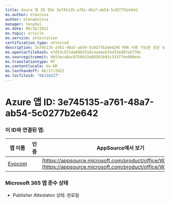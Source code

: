 ```yaml
---
title: Azure 앱 ID 정보 3e745135-a761-48a7-ab54-5c0277b2e642
ms.author: elmalova
author: elenamalova
manager: tonybal
ms.date: 06/16/2022
ms.topic: article
ms.service: attestation
certification_type: attested
description: 3e745135-a761-48a7-ab54-5c0277b2e642에 대해 사용 가능한 모든 보안 및 규정 준수 정보입니다.
ms.openlocfilehash: e7d53cb714a698331dceaebeb7ed33ed8fa5770c
ms.sourcegitcommit: bb53eca8ac8750b33a86501b91c332f74e998edc
ms.translationtype: MT
ms.contentlocale: ko-KR
ms.lasthandoff: 06/17/2022
ms.locfileid: "66134227"
---
```

# <a name="azure-app-id-3e745135-a761-48a7-ab54-5c0277b2e642"></a>Azure 앱 ID: 3e745135-a761-48a7-ab54-5c0277b2e642


### <a name="apps-associated-with-this-id"></a>이 ID와 연결된 앱:
| **앱 이름** | **인증** | **AppSource에서 보기** |
|--------------|---------------|-----------------------|
| [Evocom](../forward/WA200002050.md) |  | [https://appsource.microsoft.com/product/office/WA200002050](https://appsource.microsoft.com/product/office/WA200002050) |

### <a name="microsoft-365-app-compliance-status"></a>Microsoft 365 앱 준수 상태
- Publisher Attestaton 상태: 완료됨
